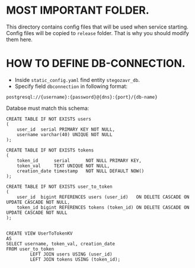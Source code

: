 # MOST IMPORTANT FOLDER.

This directory contains config files that will be used when service starting.
Config files will be copied to ```release``` folder. That is why you should modify them here.

# HOW TO DEFINE DB-CONNECTION.

* Inside ```static_config.yaml``` find entity ```stegozavr_db```.
* Specify field ```dbconnection``` in following format:
```
postgresql://{username}:{password}@{dns}:{port}/{db-name}
```

Databse must match this schema: 
```postgresql
CREATE TABLE IF NOT EXISTS users
(
    user_id  serial PRIMARY KEY NOT NULL,
    username varchar(40) UNIQUE NOT NULL
);

CREATE TABLE IF NOT EXISTS tokens
(
    token_id      serial      NOT NULL PRIMARY KEY,
    token_val     TEXT UNIQUE NOT NULL,
    creation_date timestamp   NOT NULL DEFAULT NOW()
);

CREATE TABLE IF NOT EXISTS user_to_token
(
    user_id  bigint REFERENCES users (user_id)   ON DELETE CASCADE ON UPDATE CASCADE NOT NULL,
    token_id bigint REFERENCES tokens (token_id) ON DELETE CASCADE ON UPDATE CASCADE NOT NULL
);


CREATE VIEW UserToTokenKV
AS
SELECT username, token_val, creation_date
FROM user_to_token
         LEFT JOIN users USING (user_id)
         LEFT JOIN tokens USING (token_id);

```
